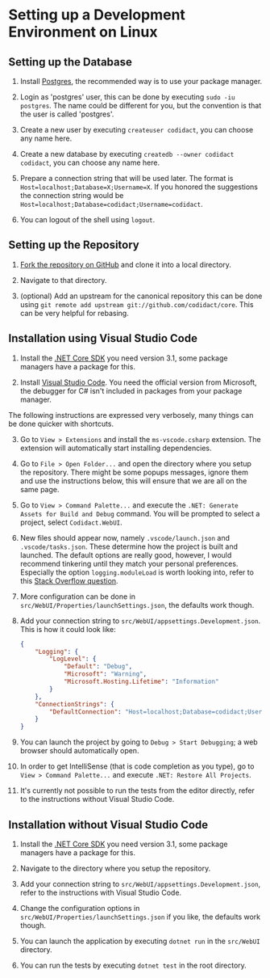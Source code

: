 # Setting up a Development Environment on Linux

## Setting up the Database

 1. Install [Postgres][4], the recommended way is to use your package manager.

 2. Login as 'postgres' user, this can be done by executing `sudo -iu postgres`. The name could be
    different for you, but the convention is that the user is called 'postgres'.

 3. Create a new user by executing `createuser codidact`, you can choose any name here.

 4. Create a new database by executing `createdb --owner codidact codidact`, you can choose
    any name here.

 5. Prepare a connection string that will be used later. The format is
    `Host=localhost;Database=X;Username=X`. If you honored the suggestions the connection
    string would be `Host=localhost;Database=codidact;Username=codidact`.

 6. You can logout of the shell using `logout`.

## Setting up the Repository

 1. [Fork the repository on GitHub][5] and clone it into a local directory.

 2. Navigate to that directory.

 2. (optional) Add an upstream for the canonical repository this can be done using
    `git remote add upstream git://github.com/codidact/core`. This can be very helpful for rebasing.

## Installation using Visual Studio Code

 1. Install the [.NET Core SDK][2] you need version 3.1, some package managers have a package for this.

 2. Install [Visual Studio Code][3]. You need the official version from Microsoft, the debugger
    for C# isn't included in packages from your package manager.

The following instructions are expressed very verbosely, many things can be done quicker with
shortcuts.

 3. Go to `View > Extensions` and install the `ms-vscode.csharp` extension. The extension will
    automatically start installing dependencies.

 4. Go to `File > Open Folder...` and open the directory where you setup the repository. There might
    be some popups messages, ignore them and use the instructions below, this will ensure that we are
    all on the same page.

 5. Go to `View > Command Palette...` and execute the `.NET: Generate Assets for Build and Debug` command.
    You will be prompted to select a project, select `Codidact.WebUI`.

 6. New files should appear now, namely `.vscode/launch.json` and `.vscode/tasks.json`. These determine
    how the project is built and launched. The default options are really good, however, I would
    recommend tinkering until they match your personal preferences. Especially the option
    `logging.moduleLoad` is worth looking into, refer to this [Stack Overflow question][1].

 7. More configuration can be done in `src/WebUI/Properties/launchSettings.json`, the defaults work though.

 8. Add your connection string to `src/WebUI/appsettings.Development.json`. This is how it could look like:

    ~~~json
    {
        "Logging": {
            "LogLevel": {
                "Default": "Debug",
                "Microsoft": "Warning",
                "Microsoft.Hosting.Lifetime": "Information"
            }
        },
        "ConnectionStrings": {
            "DefaultConnection": "Host=localhost;Database=codidact;Username=codidact"
        }
    }
    ~~~

 9. You can launch the project by going to `Debug > Start Debugging`; a web browser should automatically open.

10. In order to get IntelliSense (that is code completion as you type), go to `View > Command Palette...` and execute
    `.NET: Restore All Projects`.

11. It's currently not possible to run the tests from the editor directly, refer to the instructions without
    Visual Studio Code.


## Installation without Visual Studio Code

 1. Install the [.NET Core SDK][2] you need version 3.1, some package managers have a package for this.

 2. Navigate to the directory where you setup the repository.

 3. Add your connection string to `src/WebUI/appsettings.Development.json`, refer to the instructions
    with Visual Studio Code.

 4. Change the configuration options in `src/WebUI/Properties/launchSettings.json` if you like, the
    defaults work though.

 3. You can launch the application by executing `dotnet run` in the `src/WebUI` directory.

 4. You can run the tests by executing `dotnet test` in the root directory.

  [1]: https://stackoverflow.com/q/55683834/8746648
  [2]: https://dotnet.microsoft.com/download/dotnet-core/3.1
  [3]: https://code.visualstudio.com/
  [4]: https://www.postgresql.org/download/
  [5]: https://github.com/codidact/core

